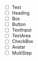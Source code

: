 - [ ] Text
- [ ] Heading 
- [ ] Box 
- [ ] Button 
- [ ] TextInput 
- [ ] TextArea 
- [ ] CheckBox 
- [ ] Avatar 
- [ ] MultiStep